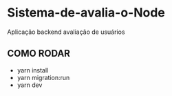# Sistema-de-avalia-o-Node
Aplicação backend avaliação de usuários 

## COMO RODAR
- yarn install
- yarn migration:run
- yarn dev
